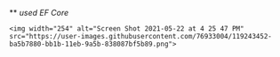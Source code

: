 ** _used EF Core_

`
<img width="254" alt="Screen Shot 2021-05-22 at 4 25 47 PM" src="https://user-images.githubusercontent.com/76933004/119243452-ba5b7880-bb1b-11eb-9a5b-838087bf5b89.png">
`